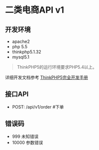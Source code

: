 二类电商API v1
===============

## 开发环境
 + apache2
 + php 5.5
 + thinkphp5.1.32
 + mysql5.1

> ThinkPHP5的运行环境要求PHP5.4以上。

详细开发文档参考 [ThinkPHP5完全开发手册](http://www.kancloud.cn/manual/thinkphp5)


## 接口API
 + POST: /api/v1/order #下单
 
## 错误码
 + 999 未知错误
 + 10000 参数错误